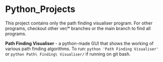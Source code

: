 # Python_Projects
This project contains only the path finding visualiser program. For other programs, checkout other ver/* branches or the main branch to find all programs.


**Path Finding Visualiser** - a python-made GUI that shows the working of various path finding algorithms. To run: `python 'Path Finding Visualiser'` or `python Path\ Finding\ Visualiser/` if running on git bash.
